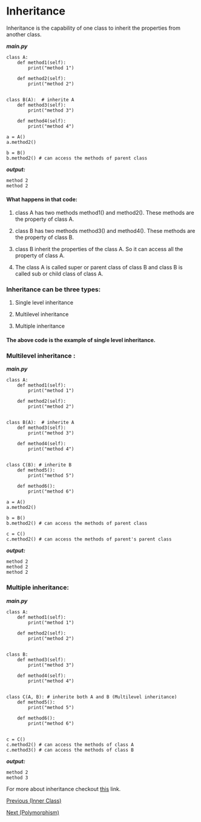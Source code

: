 # Inheritance

Inheritance is the capability of one class to inherit the properties from another class. 

***main.py***
```
class A:
	def method1(self):
		print("method 1")

	def method2(self):
		print("method 2")


class B(A):  # inherite A
	def method3(self):
		print("method 3")

	def method4(self):
		print("method 4")

a = A()
a.method2()

b = B()
b.method2() # can access the methods of parent class
```
***output:***
```
method 2
method 2
```

#### What happens in that code:
1. class A has two methods method1() and method2(). These methods are the property of class A.

2. class B has two methods method3() and method4(). These methods are the property of class B.

3. class B inherit the properties of the class A. So it can access all the property of class A.

4. The class A is called super or parent class of class B and class B is called sub or child class of class A.


### Inheritance can be three types:
1. Single level inheritance

2. Multilevel inheritance

3. Multiple inheritance

#### The above code is the example of single level inheritance.

### Multilevel inheritance :

***main.py***
```
class A:
	def method1(self):
		print("method 1")

	def method2(self):
		print("method 2")


class B(A):  # inherite A
	def method3(self):
		print("method 3")

	def method4(self):
		print("method 4")


class C(B): # inherite B
	def method5():
		print("method 5")

	def method6():
		print("method 6")

a = A()
a.method2()

b = B()
b.method2() # can access the methods of parent class

c = C()
c.method2() # can access the methods of parent's parent class
```
***output:***
```
method 2
method 2
method 2
```

### Multiple inheritance:
***main.py***
```
class A:
	def method1(self):
		print("method 1")

	def method2(self):
		print("method 2")


class B: 
	def method3(self):
		print("method 3")

	def method4(self):
		print("method 4")


class C(A, B): # inherite both A and B (Multilevel inheritance)
	def method5():
		print("method 5")

	def method6():
		print("method 6")


c = C()
c.method2() # can access the methods of class A
c.method3() # can access the methods of class B
```
***output:***
```
method 2
method 3
```

For more about inheritance checkout <a href="https://www.geeksforgeeks.org/inheritance-in-python/">this</a> link.


<a href="https://github.com/Arif-Shahriar028/Python-OOP-Concept/blob/master/Topics/Inner%20Class.md">Previous (Inner Class)</a>

<a href="https://github.com/Arif-Shahriar028/Python-OOP-Concept/blob/master/Topics/Polymorphism.md">Next (Polymorphism)</a>